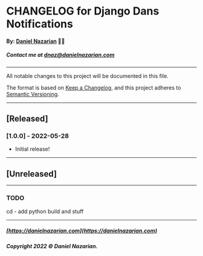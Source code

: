 # CHANGELOG for Django Dans Notifications
#### By: [Daniel Nazarian](https://danielnazarian) 🐧👹
##### Contact me at <dnaz@danielnazarian.com>

-------------------------------------------------------

All notable changes to this project will be documented in this file.

The format is based on [Keep a Changelog](https://keepachangelog.com/en/1.0.0/),
and this project adheres to [Semantic Versioning](https://semver.org/spec/v2.0.0.html).


-------------------------------------------------------

## [Released]

### [1.0.0] - 2022-05-28
- Initial release!

-------------------------------------------------------

## [Unreleased]

-------------------------------------------------------
### TODO

cd - add python build and stuff

-------------------------------------------------------

##### [https://danielnazarian.com](https://danielnazarian.com)
##### Copyright 2022 © Daniel Nazarian.
